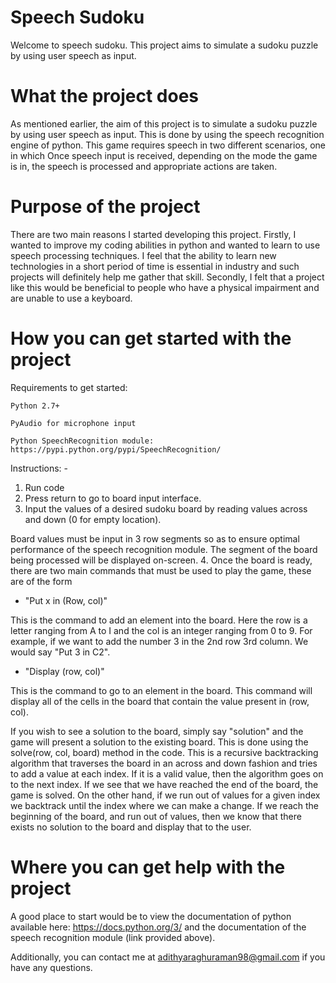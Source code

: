 # Speech Sudoku
Welcome to speech sudoku. This project aims to simulate a sudoku puzzle by using user speech as input.

# What the project does
As mentioned earlier, the aim of this project is to simulate a sudoku puzzle by using user speech as input. This is done by using the speech recognition engine of python. This game requires speech in two different scenarios, one in which 
Once speech input is received, depending on the mode the game is in, the speech is processed and appropriate actions are taken. 


# Purpose of the project

There are two main reasons I started developing this project. Firstly, I wanted to improve my coding abilities in python and wanted to learn to use speech processing techniques. I feel that the ability to learn new technologies in a short period of time is essential in industry and such projects will definitely help me gather that skill. Secondly, I felt that a project like this would be beneficial to people who have a physical impairment and are unable to use a keyboard. 

# How you can get started with the project
  Requirements to get started: 
  
    Python 2.7+
    
    PyAudio for microphone input
    
    Python SpeechRecognition module: https://pypi.python.org/pypi/SpeechRecognition/
  
  Instructions: -
  1. Run code
  2. Press return to go to board input interface.
  3. Input the values of a desired sudoku board by reading values across and down (0 for empty location).
  
  Board values must be input in 3 row segments so as to ensure optimal performance of the speech recognition module. The segment of the board being processed will be displayed on-screen.
  4. Once the board is ready, there are two main commands that must be used to play the game, these are of the form
  * "Put x in (Row, col)"
  
  This is the command to add an element into the board. Here the row is a letter ranging from A to I and the col is an integer ranging from 0 to 9. For example, if we want to add the number 3 in the 2nd row 3rd column. We would say "Put 3 in C2".
 
 * "Display (row, col)"
 
 This is the command to go to an element in the board. This command will display all of the cells in the board that contain the value present in (row, col).

If you wish to see a solution to the board, simply say "solution" and the game will present a solution to the existing board. This is done using the solve(row, col, board) method in the code. This is a recursive backtracking algorithm that traverses the board in an across and down fashion and tries to add a value at each index. If it is a valid value, then the algorithm goes on to the next index. If we see that we have reached the end of the board, the game is solved. On the other hand, if we run out of values for a given index we backtrack until the index where we can make a change. If we reach the beginning of the board, and run out of values, then we know that there exists no solution to the board and display that to the user. 

# Where you can get help with the project
A good place to start would be to view the documentation of python available here: https://docs.python.org/3/ and the documentation of the speech recognition module (link provided above).

Additionally, you can contact me at adithyaraghuraman98@gmail.com if you have any questions.


